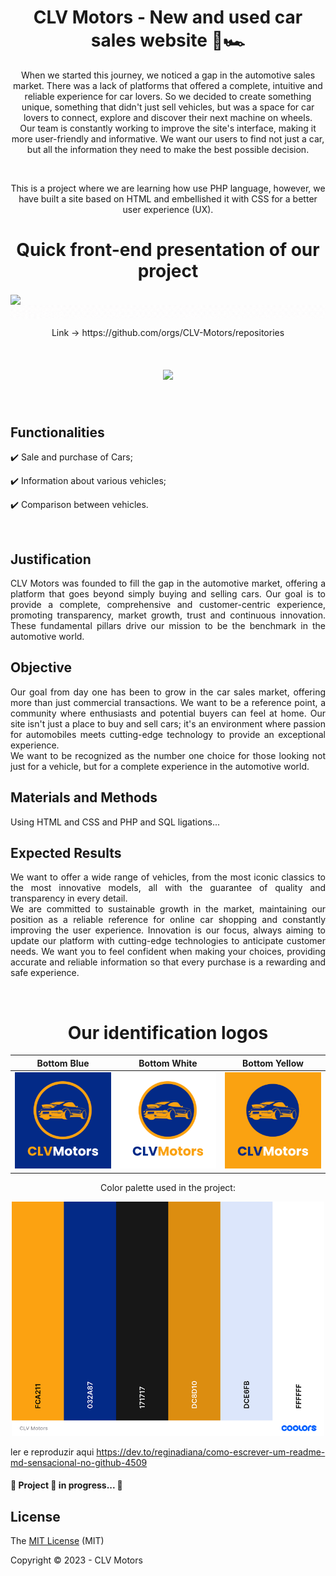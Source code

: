 
<h1 align="center">
  CLV Motors - New and used car sales website 🚗🏎️
</h1>

<p align="center">
   When we started this journey, we noticed a gap in the automotive sales market. There was a lack of platforms that offered a complete, intuitive and reliable experience for car lovers. So we decided to create something unique, something that didn't just sell vehicles, but was a space for car lovers to connect, explore and discover their next machine on wheels.
</br>Our team is constantly working to improve the site's interface, making it more user-friendly and informative. We want our users to find not just a car, but all the information they need to make the best possible decision.
</p>
</br>

  <p align="center">
This is a project where we are learning how use PHP language, however, we have built a site based on HTML and embellished it with CSS for a better user experience (UX).
  </p>
  
<h1 align="center">
  Quick front-end presentation of our project  
</h1>

<img align="center" src="FrontPitch.gif">
<img align="center" src="ClickHere2.gif">

<p align="center"> 
  Link -> https://github.com/orgs/CLV-Motors/repositories
</p>

<h1 align="center">
  <img src="https://readme-typing-svg.herokuapp.com/?font=Righteous&size=35&center=true&vCenter=true&width=500&height=70&duration=4000&lines=⬆️+⬆️+⬆️+⬆️;+⬆️+⬆️+⬆️+⬆️;" />
</h1>

</br>

## Functionalities

:heavy_check_mark: Sale and purchase of Cars;

:heavy_check_mark: Information about various vehicles;

:heavy_check_mark: Comparison between vehicles.

</br>


## Justification

  <p align="justify"> 
  CLV Motors was founded to fill the gap in the automotive market, offering a platform that goes beyond simply buying and selling cars. Our goal is to provide a complete, comprehensive and customer-centric experience, promoting transparency, market growth, trust and continuous innovation. These fundamental pillars drive our mission to be the benchmark in the automotive world.
  </p>
  
## Objective

  <p align="justify"> 
  Our goal from day one has been to grow in the car sales market, offering more than just commercial transactions. We want to be a reference point, a community where enthusiasts and potential buyers can feel at home. Our site isn't just a place to buy and sell cars; it's an environment where passion for automobiles meets cutting-edge technology to provide an exceptional experience.
</br> We want to be recognized as the number one choice for those looking not just for a vehicle, but for a complete experience in the automotive world.
</p>

## Materials and Methods

  <p align="justify"> 
 Using HTML and CSS and PHP and SQL ligations...
  </p>

## Expected Results

  <p align="justify"> 
  We want to offer a wide range of vehicles, from the most iconic classics to the most innovative models, all with the guarantee of quality and transparency in every detail.
  </br> We are committed to sustainable growth in the market, maintaining our position as a reliable reference for online car shopping and constantly improving the user experience. Innovation is our focus, always aiming to update our platform with cutting-edge technologies to anticipate customer needs. We want you to feel confident when making your choices, providing accurate and reliable information so that every purchase is a rewarding and safe experience.
  </p>

</br>

<h1 align="center">
  Our identification logos
</h1>

| Bottom Blue | Bottom White | Bottom Yellow |
|:----------:|:---------:|:--------:|
| ![example](/LOGOFundoAzul.png) | ![LOGOFundoBranco](/LOGOFundoBranco.png) | ![example](/LOGOFundoAmarelo.png) |


  <p align="center"> 
  Color palette used in the project:
  </p>

<div align="center">
<img width="500" src="CLVMotors_Paleta.png" link src="https://github.com/orgs/CLV-Motors/repositories">
</div>

ler e reproduzir aqui
https://dev.to/reginadiana/como-escrever-um-readme-md-sensacional-no-github-4509

<h4 align="justify"> 
  🚧  Project 🚀 in progress...  🚧
<h4></h4>

## License

The [MIT License](LICENSE) (MIT)

Copyright :copyright: 2023 - CLV Motors

